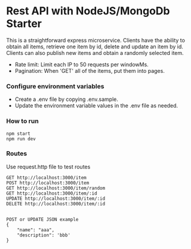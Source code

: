 # Rest API with NodeJS/MongoDb Starter


This is a straightforward express microservice. Clients have the ability to obtain all items, retrieve one item by id, delete and update an item by id. Clients can also publish new items and obtain a randomly selected item.

* Rate limit: Limit each IP to 50 requests per windowMs.
* Pagination: When 'GET' all of the items, put them into pages.


### Configure environment variables

* Create a .env file by copying .env.sample.
* Update the environment variable values in the .env file as needed.

### How to run

```
npm start
npm run dev
```

### Routes
Use request.http file to test routes

```
GET http://localhost:3000/item
POST http://localhost:3000/item
GET http://localhost:3000/item/random
GET http://localhost:3000/item/:id
UPDATE http://localhost:3000/item/:id
DELETE http://localhost:3000/item/:id


POST or UPDATE JSON example
{
    "name": "aaa",
    "description": 'bbb'
}

```
